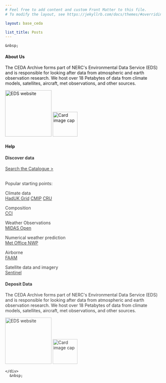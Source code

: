 ```yaml
---
# Feel free to add content and custom Front Matter to this file.
# To modify the layout, see https://jekyllrb.com/docs/themes/#overriding-theme-defaults

layout: base_ceda

list_title: Posts
---
```


<div class="row" style="background-image: url({{site.baseurl}}/static/S2A_MSIL2A_20170102T111442_N0204_R137_T30UXC_20170102T111441_RGB.bmp); background-size: 100%;">
    <div class="col-md-12" >

    &nbsp;
    


<div class="card-deck">

<div class="card">
<div class="card-body">

    
<h4 class="card-title">About Us</h4>
<p>The CEDA Archive forms part of NERC's Environmental Data Service (EDS) and is responsible for looking after data from atmospheric and earth observation research. We host over 18 Petabytes of data from climate models, satellites, aircraft, met observations, and other sources. </p>
<a href="https://eds.ukri.org/"><img width="150" src="{{site.baseurl}}/static/EDS_logo.png" alt="EDS website"></a>
<a href="https://www.coretrustseal.org/wp-content/uploads/2021/06/20210629-CEDA_CTS_Certification_2020-2022.pdf"><img width="80" src="{{site.baseurl}}/static/core-trust-seal-px-300_height.jpeg" alt="Card image cap"></a>
<p class="card-text"></p>

<h4 class="card-title">Help</h4>

</div>
</div>


<div class="card" style="opacity: 0.85">
<div class="card-body">
    <h4 class="card-title">Discover data</h4>
    <a href="https://catalogue.ceda.ac.uk/" class="btn btn-primary">Search the Catalogue &gt;</a>
<br/>
<br/>
<p class="card-text">Popular starting points:</p>

<p class="card-text">Climate data<br/>
 <a class="btn btn-info" href="https://catalogue.ceda.ac.uk/uuid/4dc8450d889a491ebb20e724debe2dfb">HadUK Grid</a>
 <a class="btn btn-info" href="https://catalogue.ceda.ac.uk/uuid/b96ce180077f4810abc4eef0e48901d9">CMIP</a>
 <a class="btn btn-info" href="https://catalogue.ceda.ac.uk/uuid/b6c783922d1ce68c4293d90caede5bb9">CRU</a>
 </p>

<p class="card-text">
Composition <br/>
<a class="btn btn-info" href="https://catalogue.ceda.ac.uk/uuid/615aa50d66fe4b2771457e83d8b47217">CCI</a>
</p>
<p class="card-text">
Weather Observations <br/>
<a class="btn btn-info" href="https://catalogue.ceda.ac.uk/uuid/dbd451271eb04662beade68da43546e1">MIDAS Open</a>
</p>

<p class="card-text">Numerical weather prediction<br/>
 <a class="btn btn-info" href="https://catalogue.ceda.ac.uk/uuid/f46cfa4784fb454e105f336981f1a82b">Met Office NWP</a>
</p>

<p class="card-text">Airborne<br/>
 <a class="btn btn-info" href="https://catalogue.ceda.ac.uk/uuid/07d2ebf9e4fb15ab35211208ddd2205a">FAAM</a>
</p>

<p class="card-text">Satellite data and imagery <br/>
 <a class="btn btn-info" href="https://catalogue.ceda.ac.uk/uuid/7896ea1117dc4fa9bb95485ca9b1c6be">Sentinel</a>
</p>

</div>
</div>


<div class="card" style="opacity: 0.85">
<div class="card-body">

    
<h4 class="card-title">Deposit Data</h4>
<p>The CEDA Archive forms part of NERC's Environmental Data Service (EDS) and is responsible for looking after data from atmospheric and earth observation research. We host over 18 Petabytes of data from climate models, satellites, aircraft, met observations, and other sources. </p>
<a href="https://eds.ukri.org/"><img width="150" src="{{site.baseurl}}/static/EDS_logo.png" alt="EDS website"></a>
<a href="https://www.coretrustseal.org/wp-content/uploads/2021/06/20210629-CEDA_CTS_Certification_2020-2022.pdf"><img width="80" src="{{site.baseurl}}/static/core-trust-seal-px-300_height.jpeg" alt="Card image cap"></a>
<p class="card-text"></p>

</div>
</div>



 



    </div>
      &nbsp;
</div>


</div>




